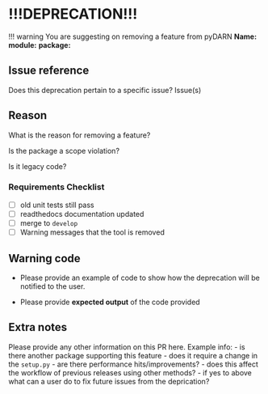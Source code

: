 # !!!DEPRECATION!!! 
!!! warning
    You are suggesting on removing a feature from pyDARN
**Name:** 
**module:** <pythoon file name>
**package:** <folder it is under>

## Issue reference
Does this deprecation pertain to a specific issue? 
Issue(s) <number sign and number of issue>

## Reason
What is the reason for removing a feature?

Is the package a scope violation? 

Is it legacy code? 

### Requirements Checklist
- [ ] old unit tests still pass
- [ ] readthedocs documentation updated
- [ ] merge to `develop`
- [ ] Warning messages that the tool is removed

## Warning code
- Please provide an example of code to show how the deprecation will be notified to the user. 

- Please provide **expected output** of the code provided

## Extra notes
Please provide any other information on this PR here.
Example info: 
    - is there another package supporting this feature
    - does it require a change in the `setup.py`
    - are there performance hits/improvements?
    - does this affect the workflow of previous releases using other methods?
    - if yes to above what can a user do to fix future issues from the deprication? 
